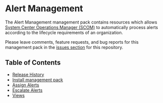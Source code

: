 # Alert Management

The Alert Management management pack contains resources which allows [System Center Operations Manager (SCOM)](https://docs.microsoft.com/system-center/scom/welcome) to automatically process alerts according to the lifecycle requirements of an organization.

Please leave comments, feature requests, and bug reports for this management pack in the [issues section](https://github.com/hmscott4/AlertManagement/issues) for this repository.

## Table of Contents

- [Release History](Release-History)
- [Install management pack](Install-Management-Pack)
- [Assign Alerts](Assign-Alerts)
- [Escalate Alerts](Escalate-Alerts)
- [Views](Views)

